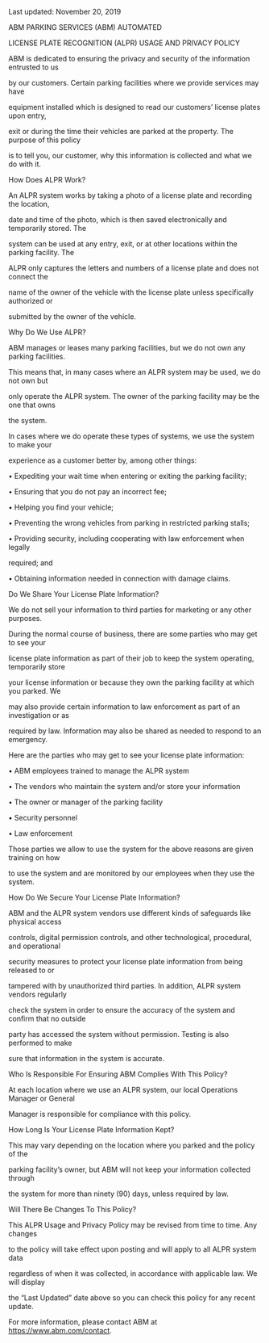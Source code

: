 Last updated: November 20, 2019



ABM PARKING SERVICES (ABM) AUTOMATED

LICENSE PLATE RECOGNITION (ALPR) USAGE AND PRIVACY POLICY

ABM is dedicated to ensuring the privacy and security of the information entrusted to us

by our customers. Certain parking facilities where we provide services may have

equipment installed which is designed to read our customers’ license plates upon entry,

exit or during the time their vehicles are parked at the property. The purpose of this policy

is to tell you, our customer, why this information is collected and what we do with it.



How Does ALPR Work?

An ALPR system works by taking a photo of a license plate and recording the location,

date and time of the photo, which is then saved electronically and temporarily stored. The

system can be used at any entry, exit, or at other locations within the parking facility. The

ALPR only captures the letters and numbers of a license plate and does not connect the

name of the owner of the vehicle with the license plate unless specifically authorized or

submitted by the owner of the vehicle.



Why Do We Use ALPR?



ABM manages or leases many parking facilities, but we do not own any parking facilities.

This means that, in many cases where an ALPR system may be used, we do not own but

only operate the ALPR system. The owner of the parking facility may be the one that owns

the system.



In cases where we do operate these types of systems, we use the system to make your

experience as a customer better by, among other things:



• Expediting your wait time when entering or exiting the parking facility;

• Ensuring that you do not pay an incorrect fee;

• Helping you find your vehicle;

• Preventing the wrong vehicles from parking in restricted parking stalls;

• Providing security, including cooperating with law enforcement when legally

required; and

• Obtaining information needed in connection with damage claims.



Do We Share Your License Plate Information?

We do not sell your information to third parties for marketing or any other purposes.



During the normal course of business, there are some parties who may get to see your

license plate information as part of their job to keep the system operating, temporarily store

your license information or because they own the parking facility at which you parked. We

may also provide certain information to law enforcement as part of an investigation or as

required by law. Information may also be shared as needed to respond to an emergency.

Here are the parties who may get to see your license plate information:

• ABM employees trained to manage the ALPR system

• The vendors who maintain the system and/or store your information

• The owner or manager of the parking facility

• Security personnel

• Law enforcement



Those parties we allow to use the system for the above reasons are given training on how

to use the system and are monitored by our employees when they use the system.

How Do We Secure Your License Plate Information?

ABM and the ALPR system vendors use different kinds of safeguards like physical access

controls, digital permission controls, and other technological, procedural, and operational

security measures to protect your license plate information from being released to or

tampered with by unauthorized third parties. In addition, ALPR system vendors regularly

check the system in order to ensure the accuracy of the system and confirm that no outside

party has accessed the system without permission. Testing is also performed to make

sure that information in the system is accurate.



Who Is Responsible For Ensuring ABM Complies With This Policy?



At each location where we use an ALPR system, our local Operations Manager or General

Manager is responsible for compliance with this policy.

How Long Is Your License Plate Information Kept?

This may vary depending on the location where you parked and the policy of the

parking facility’s owner, but ABM will not keep your information collected through

the system for more than ninety (90) days, unless required by law.

Will There Be Changes To This Policy?

This ALPR Usage and Privacy Policy may be revised from time to time. Any changes

to the policy will take effect upon posting and will apply to all ALPR system data

regardless of when it was collected, in accordance with applicable law. We will display

the “Last Updated” date above so you can check this policy for any recent update.



For more information, please contact ABM at https://www.abm.com/contact.